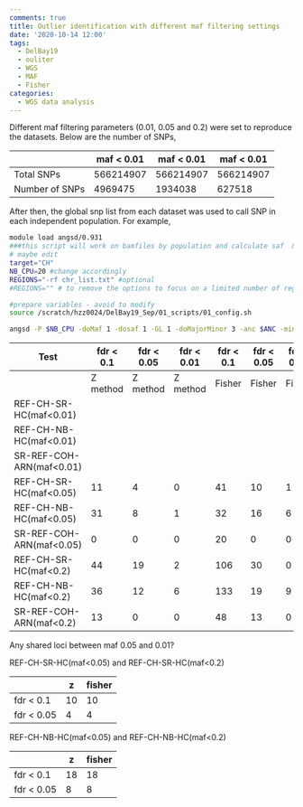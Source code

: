 ```yaml
---
comments: true
title: Outlier identification with different maf filtering settings
date: '2020-10-14 12:00'
tags:
  - DelBay19
  - ouliter
  - WGS
  - MAF
  - Fisher
categories:
  - WGS data analysis
---
```


Different maf filtering parameters (0.01, 0.05 and 0.2) were set to reproduce the datasets. Below are the number of SNPs,

|               | maf < 0.01 | maf < 0.01| maf < 0.01| 
|---------------|------------|-----------|-----------|
| Total SNPs    | 566214907  | 566214907 |566214907  |
| Number of SNPs| 4969475    | 1934038   | 627518    | 

After then, the global snp list from each dataset was used to call SNP in each independent population. For example,

```sh
module load angsd/0.931
###this script will work on bamfiles by population and calculate saf  & maf
# maybe edit
target="CH"
NB_CPU=20 #change accordingly
REGIONS="-rf chr_list.txt" #optional
#REGIONS="" # to remove the options to focus on a limited number of regions

#prepare variables - avoid to modify
source /scratch/hzz0024/DelBay19_Sep/01_scripts/01_config.sh

angsd -P $NB_CPU -doMaf 1 -dosaf 1 -GL 1 -doMajorMinor 3 -anc $ANC -minQ 20 -b $CH $REGIONS -sites ALL_sites_all_maf0.01_pctind0.7_maxdepth3dv_snplist_4col_cv30 -out "/scratch/hzz0024/DelBay19_Sep/05_saf_maf_by_pop/"$target"_maf0.01_pctind"$PERCENT_IND"_cv30"
```


|   Test                 | fdr < 0.1 | fdr < 0.05| fdr < 0.01| fdr < 0.1 | fdr < 0.05| fdr < 0.01|
|------------------------|-----------|-----------|-----------|-----------|-----------|-----------|
|                        | Z method  | Z method  | Z method  | Fisher    | Fisher    |  Fisher   |
|REF-CH-SR-HC(maf<0.01)  |           |           |           |           |           |           |
|REF-CH-NB-HC(maf<0.01)  |           |           |           |           |           |           |
|SR-REF-COH-ARN(maf<0.01)|           |           |           |           |           |           |
|REF-CH-SR-HC(maf<0.05)  |     11    |  4        |      0    |     41    | 10        |      1    |
|REF-CH-NB-HC(maf<0.05)  |     31    |  8        |      1    |     32    | 16        |      6    |
|SR-REF-COH-ARN(maf<0.05)|      0    |  0        |      0    |     20    | 0         |      0    |
|REF-CH-SR-HC(maf<0.2)   |     44    |  19       |      2    |     106   | 30        |      0    |
|REF-CH-NB-HC(maf<0.2)   |     36    |  12       |      6    |     133   | 19        |      9    |
|SR-REF-COH-ARN(maf<0.2) |     13    |  0        |      0    |      48   | 13        |      0    |

Any shared loci between maf 0.05 and 0.01?

REF-CH-SR-HC(maf<0.05) and REF-CH-SR-HC(maf<0.2) 

|               | z     | fisher | 
|---------------|-------|--------|
| fdr < 0.1     | 10    |   10   |
| fdr < 0.05    | 4     |   4    |

REF-CH-NB-HC(maf<0.05) and REF-CH-NB-HC(maf<0.2)

|               | z     | fisher | 
|---------------|-------|--------|
| fdr < 0.1     | 18    |   18   |
| fdr < 0.05    | 8     |   8    |
